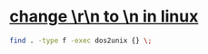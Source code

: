 # [change \r\n to \n in linux](https://segmentfault.com/q/1010000011799577)
```sh
find . -type f -exec dos2unix {} \;
```
